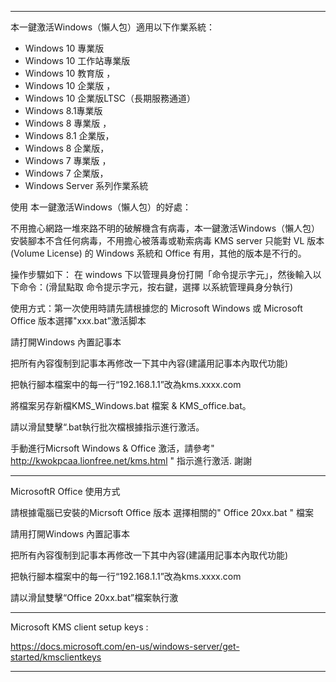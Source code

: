 --------------------------------------------------------------------------------------------------------------------------
本一鍵激活Windows（懶人包）適用以下作業系統：
* Windows 10 專業版
* Windows 10 工作站專業版 
* Windows 10 教育版 ，
* Windows 10 企業版 ，
* Windows 10 企業版LTSC（長期服務通道）
* Windows 8.1專業版 
* Windows 8 專業版 ，
* Windows 8.1 企業版，
* Windows 8 企業版，
* Windows 7 專業版 ， 
* Windows 7 企業版，
* Windows Server 系列作業系統


使用 本一鍵激活Windows（懶人包）的好處：

不用擔心網路一堆來路不明的破解機含有病毒，本一鍵激活Windows（懶人包）安裝腳本不含任何病毒，不用擔心被落毒或勒索病毒
KMS server 只能對 VL 版本 (Volume License) 的 Windows 系統和 Office 有用，其他的版本是不行的。


操作步驟如下：
在 windows 下以管理員身份打開「命令提示字元」，然後輸入以下命令：(滑鼠點取 命令提示字元，按右鍵，選擇 以系統管理員身分執行)

使用方式：第一次使用時請先請根據您的 Microsoft Windows 或 Microsoft Office 版本選擇"xxx.bat”激活脚本

請打開Windows 內置記事本

把所有內容復制到記事本再修改一下其中內容(建議用記事本內取代功能)

把執行腳本檔案中的每一行“192.168.1.1”改為kms.xxxx.com 

將檔案另存新檔KMS_Windows.bat 檔案 & KMS_office.bat。
 
請以滑鼠雙擊“.bat執行批次檔根據指示進行激活。

手動進行Micrsoft Windows & Office 激活，請參考" http://kwokpcaa.lionfree.net/kms.html " 指示進行激活. 謝謝

--------------------------------------------------------------------------------------------------------------------------
MicrosoftR Office 使用方式

請根據電腦已安裝的Micrsoft Office 版本 選擇相關的" Office 20xx.bat " 檔案

請用打開Windows 內置記事本

把所有內容復制到記事本再修改一下其中內容(建議用記事本內取代功能)

把執行腳本檔案中的每一行“192.168.1.1”改為kms.xxxx.com 

請以滑鼠雙擊“Office 20xx.bat”檔案執行激

-------------------------------------------------------------------------------------------------------------------------
Microsoft KMS client setup keys :

https://docs.microsoft.com/en-us/windows-server/get-started/kmsclientkeys


-------------------------------------------------------------------------------------------------------------------------
